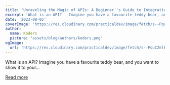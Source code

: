 ```yaml
---
title: 'Unraveling the Magic of APIs: A Beginner''s Guide to Integration Superpowers'
excerpt: 'What is an API?   Imagine you have a favourite teddy bear, and you want to show it to your...'
date: '2023-08-05'
coverImage: 'https://res.cloudinary.com/practicaldev/image/fetch/s--PquCZelB--/c_imagga_scale,f_auto,fl_progressive,h_420,q_auto,w_1000/https://dev-to-uploads.s3.amazonaws.com/uploads/articles/jxntiv5rl64i9gc8hcwh.png'
author:
  name: Koders
  picture: "assets/blog/authors/koders.png"
ogImage:
  url: 'https://res.cloudinary.com/practicaldev/image/fetch/s--PquCZelB--/c_imagga_scale,f_auto,fl_progressive,h_420,q_auto,w_1000/https://dev-to-uploads.s3.amazonaws.com/uploads/articles/jxntiv5rl64i9gc8hcwh.png'
---
```


What is an API?   Imagine you have a favourite teddy bear, and you want to show it to your...

[Read more](https://dev.to/ainasanghi/unraveling-the-magic-of-apis-a-beginners-guide-to-integration-superpowers-c39)
